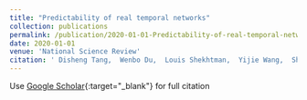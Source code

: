 ```yaml
---
title: "Predictability of real temporal networks"
collection: publications
permalink: /publication/2020-01-01-Predictability-of-real-temporal-networks
date: 2020-01-01
venue: 'National Science Review'
citation: ' Disheng Tang,  Wenbo Du,  Louis Shekhtman,  Yijie Wang,  Shlomo Havlin,  Xianbin Cao,  Gang Yan, &quot;Predictability of real temporal networks.&quot; National Science Review, 2020.'
---
```

Use [Google Scholar](https://scholar.google.com/scholar?q=Predictability+of+real+temporal+networks){:target="_blank"} for full citation